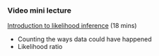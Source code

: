 ### Video mini lecture

[Introduction to likelihood inference](https://www.dropbox.com/s/lhrhl05i3e4mdxm/05_vid1_likelihood_intro.mp4?dl=0) (18 mins)

* Counting the ways data could have happened
* Likelihood ratio

